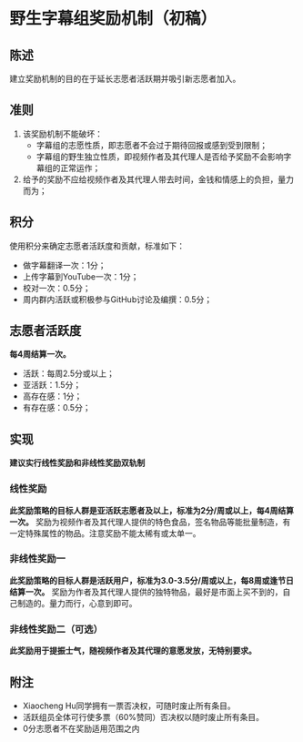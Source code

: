 # 野生字幕组奖励机制（初稿）
## 陈述
建立奖励机制的目的在于延长志愿者活跃期并吸引新志愿者加入。
## 准则
1. 该奖励机制不能破坏：
   * 字幕组的志愿性质，即志愿者不会过于期待回报或感到受到限制；
   * 字幕组的野生独立性质，即视频作者及其代理人是否给予奖励不会影响字幕组的正常运作；
2. 给予的奖励不应给视频作者及其代理人带去时间，金钱和情感上的负担，量力而为；
## 积分
使用积分来确定志愿者活跃度和贡献，标准如下：
* 做字幕翻译一次：1分；
* 上传字幕到YouTube一次：1分；
* 校对一次：0.5分；
* 周内群内活跃或积极参与GitHub讨论及编撰：0.5分；
## 志愿者活跃度
**每4周结算一次。**
* 活跃：每周2.5分或以上；
* 亚活跃：1.5分；
* 高存在感：1分；
* 有存在感：0.5分；
## 实现
**建议实行线性奖励和非线性奖励双轨制**
### 线性奖励
**此奖励策略的目标人群是亚活跃志愿者及以上，标准为2分/周或以上，每4周结算一次。**
奖励为视频作者及其代理人提供的特色食品，签名物品等能批量制造，有一定特殊属性的物品。注意奖励不能太稀有或太单一。
### 非线性奖励一
**此奖励策略的目标人群是活跃用户，标准为3.0-3.5分/周或以上，每8周或逢节日结算一次。**
奖励为作者及其代理人提供的独特物品，最好是市面上买不到的，自己制造的。量力而行，心意到即可。
### 非线性奖励二（可选）
**此奖励用于提振士气，随视频作者及其代理的意愿发放，无特别要求。**

## 附注
* Xiaocheng Hu同学拥有一票否决权，可随时废止所有条目。
* 活跃组员全体可行使多票（60%赞同）否决权以随时废止所有条目。
* 0分志愿者不在奖励适用范围之内

